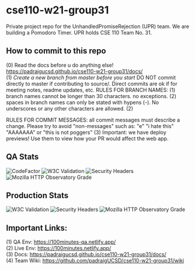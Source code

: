 # cse110-w21-group31
Private project repo for the UnhandledPromiseRejection (UPR) team. We are building a Pomodoro Timer. UPR holds CSE 110 Team No. 31.

## How to commit to this repo
(0) Read the docs before u do anything else! https://padraigucsd.github.io/cse110-w21-group31/docs/  
(1) *Create a new branch from master before you start* DO NOT commit directly to master if contributing to source/. Direct commits are ok if for meeting notes, readme updates, etc. 
RULES FOR BRANCH NAMES: 
(1) branch names cannot be longer than 30 characters. no exceptions. 
(2) spaces in branch names can only be stated with hypens (-). No underscores or any other characters are allowed.
(2) 

RULES FOR COMMIT MESSAGES: all commit messages must describe a change. Please try to avoid "non-messages" such as: "e" "i hate this" "AAAAAAA" or "this is not poggers"
(3) Important: we have deploy previews! Use them to view how your PR would affect the web app.

## QA Stats
![CodeFactor](https://www.codefactor.io/repository/github/padraigucsd/cse110-w21-group31/badge?s=8ac88a28fb782976326069cf183529a77833268d)
![W3C Validation](https://img.shields.io/w3c-validation/html?label=w3c%20%28QA%29&targetUrl=https%3A%2F%2F100minutes-qa.netlify.app%2F)
![Security Headers](https://img.shields.io/security-headers?url=https%3A%2F%2F100minutes-qa.netlify.app%2F)
![Mozilla HTTP Observatory Grade](https://img.shields.io/mozilla-observatory/grade-score/100minutes-qa.netlify.app)

## Production Stats
![W3C Validation](https://img.shields.io/w3c-validation/html?label=w3c%20%28QA%29&targetUrl=https%3A%2F%2F100minutes-qa.netlify.app%2F)
![Security Headers](https://img.shields.io/security-headers?url=https%3A%2F%2F100minutes.netlify.app%2F)
![Mozilla HTTP Observatory Grade](https://img.shields.io/mozilla-observatory/grade-score/100minutes.netlify.app)

## Important Links:
(1) QA Env: https://100minutes-qa.netlify.app/  
(2) Live Env: https://100minutes.netlify.app/  
(3) Docs: https://padraigucsd.github.io/cse110-w21-group31/docs/  
(4) Team Wiki: https://github.com/padraigUCSD/cse110-w21-group31/wiki  

